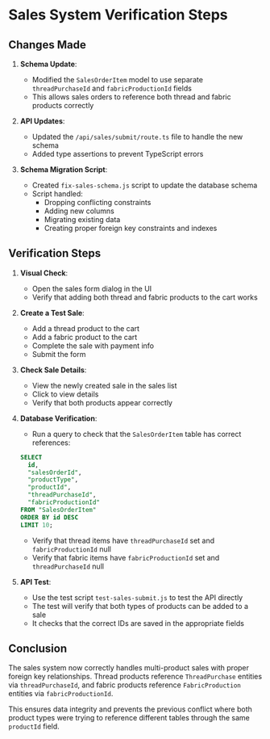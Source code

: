 # Sales System Verification Steps

## Changes Made

1. **Schema Update**: 
   - Modified the `SalesOrderItem` model to use separate `threadPurchaseId` and `fabricProductionId` fields
   - This allows sales orders to reference both thread and fabric products correctly

2. **API Updates**: 
   - Updated the `/api/sales/submit/route.ts` file to handle the new schema
   - Added type assertions to prevent TypeScript errors

3. **Schema Migration Script**:
   - Created `fix-sales-schema.js` script to update the database schema
   - Script handled:
     - Dropping conflicting constraints
     - Adding new columns
     - Migrating existing data
     - Creating proper foreign key constraints and indexes

## Verification Steps

1. **Visual Check**:
   - Open the sales form dialog in the UI
   - Verify that adding both thread and fabric products to the cart works

2. **Create a Test Sale**:
   - Add a thread product to the cart
   - Add a fabric product to the cart
   - Complete the sale with payment info
   - Submit the form

3. **Check Sale Details**:
   - View the newly created sale in the sales list
   - Click to view details
   - Verify that both products appear correctly

4. **Database Verification**:
   - Run a query to check that the `SalesOrderItem` table has correct references:
   ```sql
   SELECT 
     id, 
     "salesOrderId", 
     "productType", 
     "productId", 
     "threadPurchaseId", 
     "fabricProductionId" 
   FROM "SalesOrderItem" 
   ORDER BY id DESC 
   LIMIT 10;
   ```
   - Verify that thread items have `threadPurchaseId` set and `fabricProductionId` null
   - Verify that fabric items have `fabricProductionId` set and `threadPurchaseId` null

5. **API Test**:
   - Use the test script `test-sales-submit.js` to test the API directly
   - The test will verify that both types of products can be added to a sale
   - It checks that the correct IDs are saved in the appropriate fields

## Conclusion

The sales system now correctly handles multi-product sales with proper foreign key relationships. Thread products reference `ThreadPurchase` entities via `threadPurchaseId`, and fabric products reference `FabricProduction` entities via `fabricProductionId`.

This ensures data integrity and prevents the previous conflict where both product types were trying to reference different tables through the same `productId` field. 